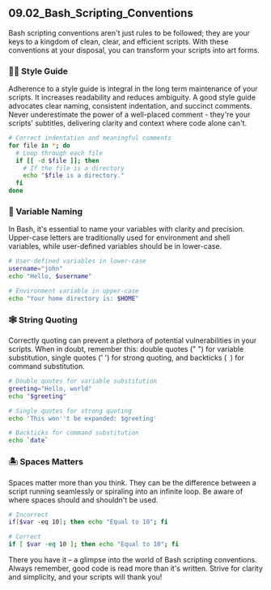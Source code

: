## 09.02_Bash_Scripting_Conventions

Bash scripting conventions aren't just rules to be followed; they are your keys to a kingdom of clean, clear, and efficient scripts. With these conventions at your disposal, you can transform your scripts into art forms. 

### 🕴️‍♀️ Style Guide 

Adherence to a style guide is integral in the long term maintenance of your scripts. It increases readability and reduces ambiguity. A good style guide advocates clear naming, consistent indentation, and succinct comments. Never underestimate the power of a well-placed comment - they're your scripts' subtitles, delivering clarity and context where code alone can't. 

```bash
# Correct indentation and meaningful comments
for file in *; do 
  # Loop through each file
  if [[ -d $file ]]; then 
    # If the file is a directory
    echo "$file is a directory."
  fi
done
```

### 👥 Variable Naming 

In Bash, it's essential to name your variables with clarity and precision. Upper-case letters are traditionally used for environment and shell variables, while user-defined variables should be in lower-case.

```bash
# User-defined variables in lower-case
username="john"
echo "Hello, $username"

# Environment variable in upper-case
echo "Your home directory is: $HOME"
```

### 🕸️ String Quoting 

Correctly quoting can prevent a plethora of potential vulnerabilities in your scripts. When in doubt, remember this: double quotes (" ") for variable substitution, single quotes (' ') for strong quoting, and backticks (` `) for command substitution. 

```bash
# Double quotes for variable substitution
greeting="Hello, world"
echo "$greeting"

# Single quotes for strong quoting
echo 'This won''t be expanded: $greeting'

# Backticks for command substitution
echo `date`
```

### 🏝️ Spaces Matters

Spaces matter more than you think. They can be the difference between a script running seamlessly or spiraling into an infinite loop. Be aware of where spaces should and shouldn't be used.

```bash
# Incorrect
if[$var -eq 10]; then echo "Equal to 10"; fi

# Correct
if [ $var -eq 10 ]; then echo "Equal to 10"; fi
```

There you have it – a glimpse into the world of Bash scripting conventions. Always remember, good code is read more than it's written. Strive for clarity and simplicity, and your scripts will thank you!
